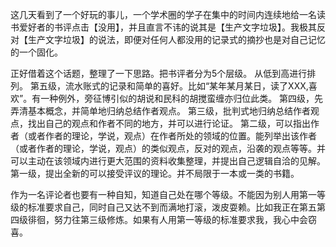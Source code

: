这几天看到了一个好玩的事儿，一个学术圈的学子在集中的时间内连续地给一名读书爱好者的书评点击【没用】，并且直言不讳的说其是【生产文字垃圾】。我极其反对【生产文字垃圾】的说法，即便对任何人都没用的记录式的摘抄也是对自己记忆的一个固化。

正好借着这个话题，整理了一下思路。把书评者分为5个层级。
从低到高进行排列。
第五级，流水账式的记录和简单的喜好。比如“某年某月某日，读了XXX,喜欢”。有一种例外，旁征博引似的胡说和民科的胡搅蛮缠亦归位此类。
第四级，先弄清基本概念，并简单地归纳总结作者观点。
第三级，批判式地归纳总结作者观点，找出自己的观点和作者不同的地方，并可以进行论证。
第二级，可以指出作者（或者作者的理论，学说，观点）在作者所处的领域的位置。能列举出该作者（或者作者的理论，学说，观点）的类似观点，反对的观点，沿袭的观点等等。并可以主动在该领域内进行更大范围的资料收集整理，并提出自己逻辑自洽的见解。
第一级，提出全新的可以接受评议的理论。并不局限于一本或一类的书籍。

作为一名评论者也要有一种自知，知道自己处在哪个等级。不能因为别人用第一等级的标准要求自己，同时自己又达不到而满地打滚，泼皮耍赖。比如我正在第五第四级徘徊，努力往第三级修炼。如果有人用第一等级的标准要求我，我心中会窃喜。
